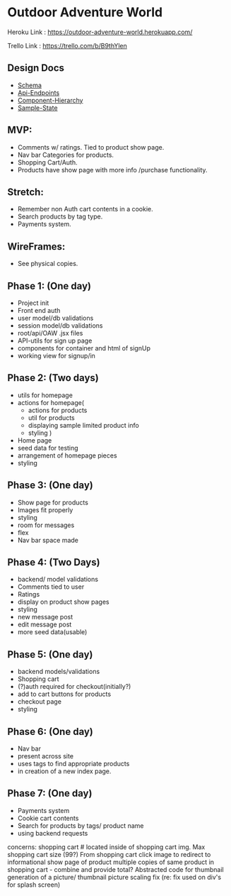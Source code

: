 # Outdoor Adventure World

Heroku Link :
https://outdoor-adventure-world.herokuapp.com/

Trello Link :
https://trello.com/b/B9thYlen

## Design Docs
- [Schema](./schema.md)
- [Api-Endpoints](./api-endpoints.md)
- [Component-Hierarchy](./component-hierarchy.md)
- [Sample-State](./sample-state.md)

## MVP:
- Comments w/ ratings. Tied to product show page.
- Nav bar Categories for products.
- Shopping Cart/Auth.
- Products have show page with more info /purchase functionality.

## Stretch:
- Remember non Auth cart contents in a cookie.
- Search products by tag type.
- Payments system.

## WireFrames:
- See physical copies.


## Phase 1: (One day)
- Project init
- Front end auth
- user model/db validations
- session model/db validations
- root/api/OAW .jsx files
- API-utils for sign up page
- components for container and html of signUp
- working view for signup/in

## Phase 2: (Two days)
- utils for homepage
- actions for homepage(
  - actions for products
  - util for products
  - displaying sample limited product info
  - styling
  )
- Home page
- seed data for testing
- arrangement of homepage pieces
- styling

## Phase 3: (One day)
- Show page for products
- Images fit properly
- styling
- room for messages
- flex
- Nav bar space made

## Phase 4: (Two Days)
- backend/ model validations
- Comments tied to user
- Ratings
- display on product show pages
- styling
- new message post
- edit message post
- more seed data(usable)

## Phase 5: (One day)
- backend models/validations
- Shopping cart
- (?)auth required for checkout(initially?)
- add to cart buttons for products
- checkout page
- styling

## Phase 6: (One day)
- Nav bar
- present across site
- uses tags to find appropriate products
- in creation of a new index page.

## Phase 7: (One day)
- Payments system
- Cookie cart contents
- Search for products by tags/ product name
- using backend requests



concerns: shopping cart # located inside of shopping cart img.
Max shopping cart size (99?)
From shopping cart click image to redirect to informational show page of product
multiple copies of same product in shopping cart - combine and provide total?
Abstracted code for thumbnail generation of a picture/ thumbnail picture scaling fix (re: fix used on div's for splash screen)
